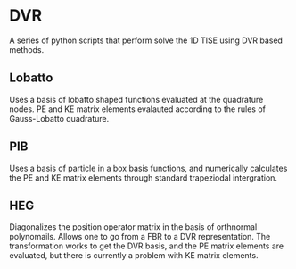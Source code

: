 # DVR

A series of python scripts that perform solve the 1D
TISE using DVR based methods.

## Lobatto
Uses a basis of lobatto shaped functions evaluated at the
quadrature nodes. PE and KE matrix elements evalauted
according to the rules of Gauss-Lobatto quadrature.

## PIB
Uses a basis of particle in a box basis functions,
and numerically calculates the PE and KE matrix elements
through standard trapeziodal intergration.

## HEG
Diagonalizes the position operator matrix in the basis
of orthnormal polynomails. Allows one to go from a
FBR to a DVR representation. The transformation works
to get the DVR basis, and the PE matrix elements are evaluated,
but there is currently a problem with KE matrix elements.

